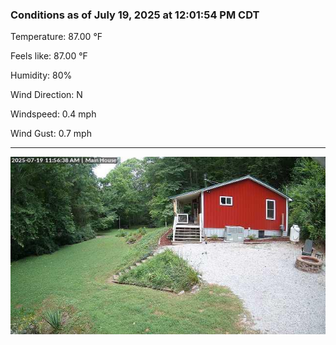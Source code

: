 ### Conditions as of July 19, 2025 at 12:01:54 PM CDT 

Temperature: 87.00 &deg;F

Feels like: 87.00 &deg;F

Humidity: 80%

Wind Direction: N

Windspeed: 0.4 mph

Wind Gust: 0.7 mph

---

<img src="./images/latest.jpeg"/>

